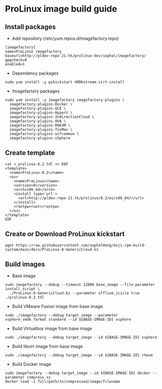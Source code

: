 # ProLinux image build guide
## Install packages
- Add repository (/etc/yum.repos.d/imagefactory.repo)
```shell
[imagefactory]
name=ProLinux imagefactory
baseurl=http://pldev-repo-21.tk/prolinux-dev/sophal/imagefactory/
gpgcheck=0
enabled=1
```
- Dependency packages
```shell
sudo yum install -y pykickstart VMDKstream virt-install
```
- Imagefactory packages
```shell
sudo yum install -y imagefactory imagefactory-plugins \
  imagefactory-plugins-Docker \
  imagefactory-plugins-GCE \
  imagefactory-plugins-HyperV \
  imagefactory-plugins-IndirectionCloud \
  imagefactory-plugins-OVA \
  imagefactory-plugins-RHEVM \
  imagefactory-plugins-TinMan \
  imagefactory-plugins-ovfcommon \
  imagefactory-plugins-vSphere
```

## Create template
```shell
cat > prolinux-8.2.tdl << EOF
<template>
  <name>ProLinux-8.2</name>
  <os>
    <name>ProLinux</name>
    <version>8</version>
    <arch>x86_64</arch>
    <install type='url'>
      <url>http://pldev-repo-21.tk/prolinux/8.2/os/x86_64/</url>
    </install>
    <rootpw>root</rootpw>
  </os>
</template>
EOF
```

## Create or Download ProLinux kickstart
```shell
wget https://raw.githubusercontent.com/sophalHong/koji-rpm-build-system/main/docs/ProLinux-8-GenericCloud.ks
```

## Build images
- Base image
```shell
sudo imagefactory --debug --timeout 12000 base_image --file-parameter install_script \
  ./ProLinux-8-GenericCloud.ks --parameter offline_icicle true ./prolinux-8.2.tdl
```

- Build VMware Fusion image from base image
```shell
sudo ./imagefactory --debug target_image --parameter vsphere_vmdk_format standard --id ${BASE-IMAGE-ID} vsphere
```
- Build Virtualbox image from base image
```shell
sudo ./imagefactory --debug target_image --id ${BASE-IMAGE-ID} vsphere
```
- Build libvirt image from base image
```shell
sudo ./imagefactory --debug target_image --id ${BASE-IMAGE-ID} rhevm
```
- Build Docker image
```shell
sudo imagefactory --debug target_image --id ${BASE-IMAGE-ID} docker --parameter compress xz
docker load -i full/path/to/compressed/image/filename
```
